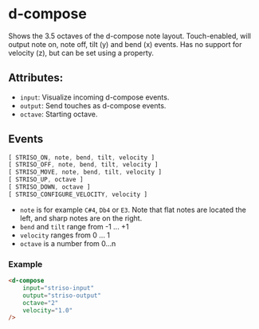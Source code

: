 # d-compose

Shows the 3.5 octaves of the d-compose note layout. Touch-enabled, will output note on, note off, tilt (y) and bend (x) events. Has no support for velocity (z), but can be set using a property.

## Attributes:

- `input`:  Visualize incoming d-compose events.
- `output`: Send touches as d-compose events.
- `octave`: Starting octave.

## Events

```javascript
[ STRISO_ON, note, bend, tilt, velocity ]
[ STRISO_OFF, note, bend, tilt, velocity ]
[ STRISO_MOVE, note, bend, tilt, velocity ]
[ STRISO_UP, octave ]
[ STRISO_DOWN, octave ]
[ STRISO_CONFIGURE_VELOCITY, velocity ]
```

- `note` is for example `C#4`, `Db4` or `E3`. Note that flat notes are located the left, and sharp notes are on the right.
- `bend` and `tilt` range from -1 ... +1 
- `velocity` ranges from 0 ... 1
- `octave` is a number from 0...n

### Example 

```html
<d-compose 
    input="striso-input"
    output="striso-output"
    octave="2"
    velocity="1.0"
/>
```

<d-compose />
